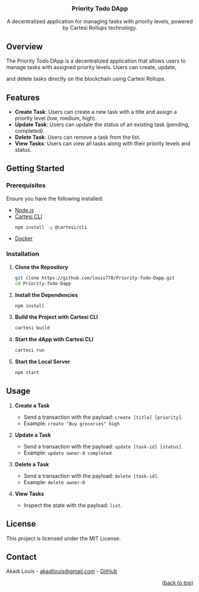 <a id="readme-top"></a>
<br />
<div align="center">
  <h3 align="center">Priority Todo DApp</h3>
  <p align="center">
    A decentralized application for managing tasks with priority levels, powered by Cartesi Rollups technology.
  </p>
</div>

## Overview

The Priority Todo DApp is a decentralized application that allows users to manage tasks with assigned priority levels. Users can create, update,

and delete tasks directly on the blockchain using Cartesi Rollups.

## Features

- **Create Task**: Users can create a new task with a title and assign a priority level (low, medium, high).
- **Update Task**: Users can update the status of an existing task (pending, completed).
- **Delete Task**: Users can remove a task from the list.
- **View Tasks**: Users can view all tasks along with their priority levels and status.

## Getting Started

### Prerequisites

Ensure you have the following installed:

- [Node.js](https://nodejs.org/en)
- [Cartesi CLI](https://docs.cartesi.io/cartesi-rollups/1.3/development/migration/#install-cartesi-cli)
  ```sh
  npm install -g @cartesi/cli
  ```
- [Docker](https://docs.docker.com/get-docker/)

### Installation

1. **Clone the Repository**
   ```bash
   git clone https://github.com/louis770/Priority-Todo-Dapp.git
   cd Priority-Todo-Dapp
   ```

2. **Install the Dependencies**
   ```bash
   npm install
   ```

3. **Build the Project with Cartesi CLI**
   ```bash
   cartesi build
   ```

4. **Start the dApp with Cartesi CLI**
   ```bash
   cartesi run
   ```

5. **Start the Local Server**
   ```bash
   npm start
   ```

## Usage

1. **Create a Task**
   - Send a transaction with the payload: `create [title] [priority]`.
   - Example: `create "Buy groceries" high`

2. **Update a Task**
   - Send a transaction with the payload: `update [task-id] [status]`.
   - Example: `update owner-0 completed`

3. **Delete a Task**
   - Send a transaction with the payload: `delete [task-id]`.
   - Example: `delete owner-0`

4. **View Tasks**
   - Inspect the state with the payload: `list`.

## License

This project is licensed under the MIT License.

## Contact

Akadi Louis - [akadilouis@gmail.com](mailto:akadilouis@gmail.com) - [GitHub](https://github.com/louis770)

<p align="right">(<a href="#readme-top">back to top</a>)</p>